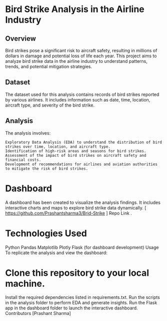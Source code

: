 # Bird Strike Analysis in the Airline Industry

## Overview
Bird strikes pose a significant risk to aircraft safety, resulting in millions of dollars in damage and potential loss of life each year. This project aims to analyze bird strike data in the airline industry to understand patterns, trends, and potential mitigation strategies.

## Dataset
The dataset used for this analysis contains records of bird strikes reported by various airlines. It includes information such as date, time, location, aircraft type, and severity of the bird strike.

## Analysis
  The analysis involves:

    Exploratory Data Analysis (EDA) to understand the distribution of bird strikes over time, location, and aircraft type.
    Identification of high-risk areas and seasons for bird strikes.
    Assessment of the impact of bird strikes on aircraft safety and financial costs.
    Development of recommendations for airlines and aviation authorities to mitigate the risk of bird strikes.
# Dashboard
A dashboard has been created to visualize the analysis findings. It includes interactive charts and maps to explore bird strike data dynamically.
[ https://github.com/Prashantsharma3/Brid-Strike ]   Repo Link .

# Technologies Used
Python
Pandas
Matplotlib
Plotly
Flask (for dashboard development)
Usage
To replicate the analysis and view the dashboard:

# Clone this repository to your local machine.
Install the required dependencies listed in requirements.txt.
Run the scripts in the analysis folder to perform EDA and generate insights.
Run the Flask app in the dashboard folder to launch the interactive dashboard.
Contributors
[Prashant Sharma]

